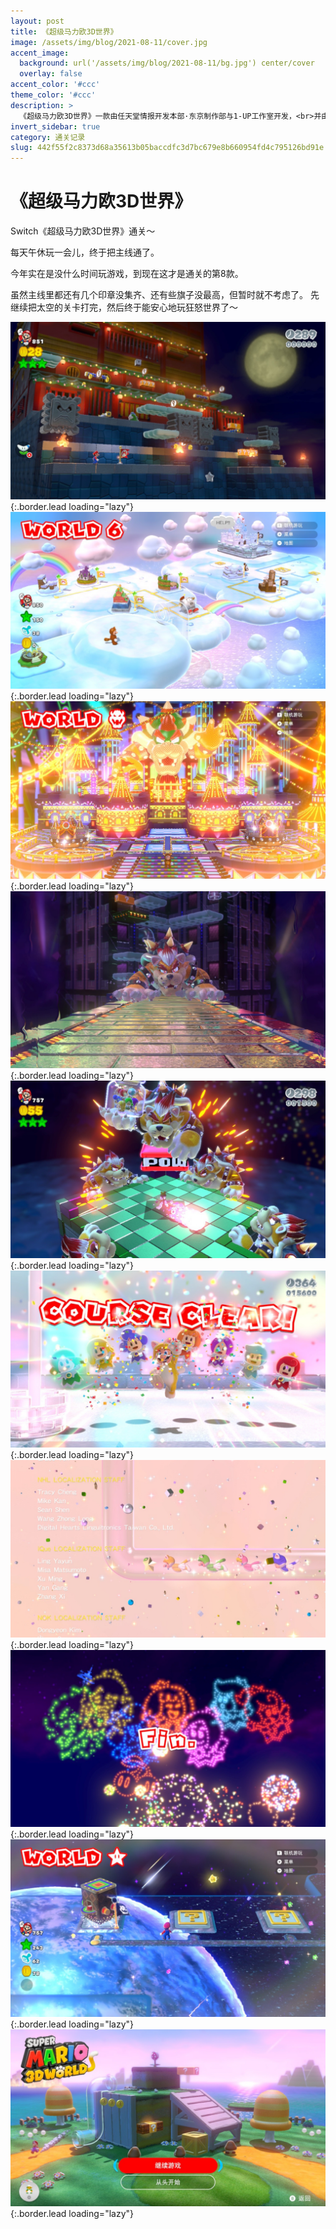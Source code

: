 ```yaml
---
layout: post
title: 《超级马力欧3D世界》
image: /assets/img/blog/2021-08-11/cover.jpg
accent_image: 
  background: url('/assets/img/blog/2021-08-11/bg.jpg') center/cover
  overlay: false
accent_color: '#ccc'
theme_color: '#ccc'
description: >
  《超级马力欧3D世界》一款由任天堂情报开发本部·东京制作部与1-UP工作室开发，<br>并由任天堂发行在Wii U平台的超级马力欧系列平台游戏3D动作游戏。<br>本作是《超级马力欧》系列第六部立体平台类型游戏，也是2011年在任天堂3DS平台上发行的《超级马力欧3D大陆》的续作。
invert_sidebar: true
category: 通关记录
slug: 442f55f2c8373d68a35613b05baccdfc3d7bc679e8b660954fd4c795126bd91e
---
```


# 《超级马力欧3D世界》

Switch《超级马力欧3D世界》通关～

每天午休玩一会儿，终于把主线通了。

今年实在是没什么时间玩游戏，到现在这才是通关的第8款。

虽然主线里都还有几个印章没集齐、还有些旗子没最高，但暂时就不考虑了。
先继续把太空的关卡打完，然后终于能安心地玩狂怒世界了～


![](/assets/img/blog/2021-08-11/2021080412375600_s.jpg){:.border.lead loading="lazy"}
![](/assets/img/blog/2021-08-11/2021080413242400_s.jpg){:.border.lead loading="lazy"}
![](/assets/img/blog/2021-08-11/2021081014094000_s.jpg){:.border.lead loading="lazy"}
![](/assets/img/blog/2021-08-11/2021081113164400_s.jpg){:.border.lead loading="lazy"}
![](/assets/img/blog/2021-08-11/2021081113305600_s.jpg){:.border.lead loading="lazy"}
![](/assets/img/blog/2021-08-11/2021081113322600_s.jpg){:.border.lead loading="lazy"}
![](/assets/img/blog/2021-08-11/2021081113340800_s.jpg){:.border.lead loading="lazy"}
![](/assets/img/blog/2021-08-11/2021081113345000_s.jpg){:.border.lead loading="lazy"}
![](/assets/img/blog/2021-08-11/2021081113572500_s.jpg){:.border.lead loading="lazy"}
![](/assets/img/blog/2021-08-11/2021081114003100_s.jpg){:.border.lead loading="lazy"}

